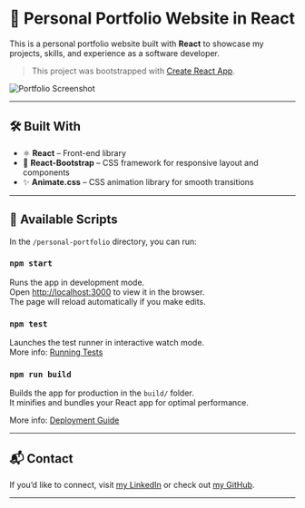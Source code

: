 # 🚀 Personal Portfolio Website in React

This is a personal portfolio website built with **React** to showcase my projects, skills, and experience as a software developer.

> This project was bootstrapped with [Create React App](https://github.com/facebook/create-react-app).

![Portfolio Screenshot](./assets/img/banner.png)

---

## 🛠️ Built With

- ⚛️ **React** – Front-end library
- 💠 **React-Bootstrap** – CSS framework for responsive layout and components
- ✨ **Animate.css** – CSS animation library for smooth transitions

---

## 📂 Available Scripts

In the `/personal-portfolio` directory, you can run:

### `npm start`

Runs the app in development mode.\
Open [http://localhost:3000](http://localhost:3000) to view it in the browser.\
The page will reload automatically if you make edits.

### `npm test`

Launches the test runner in interactive watch mode.\
More info: [Running Tests](https://facebook.github.io/create-react-app/docs/running-tests)

### `npm run build`

Builds the app for production in the `build/` folder.\
It minifies and bundles your React app for optimal performance.

More info: [Deployment Guide](https://facebook.github.io/create-react-app/docs/deployment)

---

## 📬 Contact

If you’d like to connect, visit [my LinkedIn](https://www.linkedin.com/in/anhng1106) or check out [my GitHub](https://github.com/anhng1106).

---
